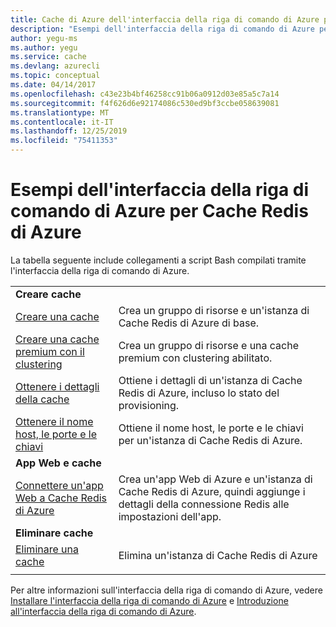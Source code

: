 ```yaml
---
title: Cache di Azure dell'interfaccia della riga di comando di Azure per gli esempi
description: "Esempi dell'interfaccia della riga di comando di Azure per cache di Azure per redis: creare una cache, eliminare una cache, ottenere i dettagli della cache, il nome host, le porte e le chiavi e connettere un'app Web."
author: yegu-ms
ms.author: yegu
ms.service: cache
ms.devlang: azurecli
ms.topic: conceptual
ms.date: 04/14/2017
ms.openlocfilehash: c43e23b4bf46258cc91b06a0912d03e85a5c7a14
ms.sourcegitcommit: f4f626d6e92174086c530ed9bf3ccbe058639081
ms.translationtype: MT
ms.contentlocale: it-IT
ms.lasthandoff: 12/25/2019
ms.locfileid: "75411353"
---
```

# <a name="azure-cli-samples-for-azure-cache-for-redis"></a>Esempi dell'interfaccia della riga di comando di Azure per Cache Redis di Azure

La tabella seguente include collegamenti a script Bash compilati tramite l'interfaccia della riga di comando di Azure.

| | |
|---|---|
|**Creare cache**||
| [Creare una cache](./scripts/create-cache.md) | Crea un gruppo di risorse e un'istanza di Cache Redis di Azure di base. |
| [Creare una cache premium con il clustering](./scripts/create-premium-cache-cluster.md) | Crea un gruppo di risorse e una cache premium con clustering abilitato.|
| [Ottenere i dettagli della cache](./scripts/show-cache.md) | Ottiene i dettagli di un'istanza di Cache Redis di Azure, incluso lo stato del provisioning. |
| [Ottenere il nome host, le porte e le chiavi](./scripts/cache-keys-ports.md) | Ottiene il nome host, le porte e le chiavi per un'istanza di Cache Redis di Azure. |
|**App Web e cache**||
| [Connettere un'app Web a Cache Redis di Azure](./../app-service/scripts/cli-connect-to-redis.md) | Crea un'app Web di Azure e un'istanza di Cache Redis di Azure, quindi aggiunge i dettagli della connessione Redis alle impostazioni dell'app. |
|**Eliminare cache**||
| [Eliminare una cache](./scripts/delete-cache.md) | Elimina un'istanza di Cache Redis di Azure  |
| | |

Per altre informazioni sull'interfaccia della riga di comando di Azure, vedere [Installare l'interfaccia della riga di comando di Azure](https://docs.microsoft.com/cli/azure/install-azure-cli) e [Introduzione all'interfaccia della riga di comando di Azure](https://docs.microsoft.com/cli/azure/get-started-with-azure-cli).
